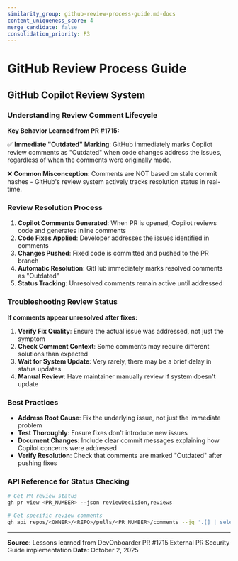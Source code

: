 ```yaml
---
similarity_group: github-review-process-guide.md-docs
content_uniqueness_score: 4
merge_candidate: false
consolidation_priority: P3
---
```

# GitHub Review Process Guide

## GitHub Copilot Review System

### Understanding Review Comment Lifecycle

**Key Behavior Learned from PR #1715:**

✅ **Immediate "Outdated" Marking**: GitHub immediately marks Copilot review comments as "Outdated" when code changes address the issues, regardless of when the comments were originally made.

❌ **Common Misconception**: Comments are NOT based on stale commit hashes - GitHub's review system actively tracks resolution status in real-time.

### Review Resolution Process

1. **Copilot Comments Generated**: When PR is opened, Copilot reviews code and generates inline comments
2. **Code Fixes Applied**: Developer addresses the issues identified in comments
3. **Changes Pushed**: Fixed code is committed and pushed to the PR branch
4. **Automatic Resolution**: GitHub immediately marks resolved comments as "Outdated"
5. **Status Tracking**: Unresolved comments remain active until addressed

### Troubleshooting Review Status

**If comments appear unresolved after fixes:**

1. **Verify Fix Quality**: Ensure the actual issue was addressed, not just the symptom
2. **Check Comment Context**: Some comments may require different solutions than expected
3. **Wait for System Update**: Very rarely, there may be a brief delay in status updates
4. **Manual Review**: Have maintainer manually review if system doesn't update

### Best Practices

- **Address Root Cause**: Fix the underlying issue, not just the immediate problem
- **Test Thoroughly**: Ensure fixes don't introduce new issues
- **Document Changes**: Include clear commit messages explaining how Copilot concerns were addressed
- **Verify Resolution**: Check that comments are marked "Outdated" after pushing fixes

### API Reference for Status Checking

```bash
# Get PR review status
gh pr view <PR_NUMBER> --json reviewDecision,reviews

# Get specific review comments
gh api repos/<OWNER>/<REPO>/pulls/<PR_NUMBER>/comments --jq '.[] | select(.user.login == "Copilot") | {file: .path, line: .original_line, body: .body[0:100]}'
```

---
**Source**: Lessons learned from DevOnboarder PR #1715 External PR Security Guide implementation
**Date**: October 2, 2025
